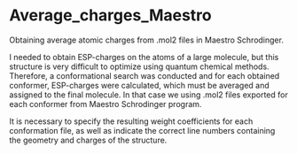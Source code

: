 # Average_charges_Maestro
Obtaining average atomic charges from .mol2 files in Maestro Schrodinger.

I needed to obtain ESP-charges on the atoms of a large molecule, but this structure is very difficult to optimize using quantum chemical methods. Therefore, a conformational search was conducted and for each obtained conformer, ESP-charges were calculated, which must be averaged and assigned to the final molecule. In that case we using .mol2 files exported for each conformer from Maestro Schrodinger program.

It is necessary to specify the resulting weight coefficients for each conformation file, as well as indicate the correct line numbers containing the geometry and charges of the structure.
